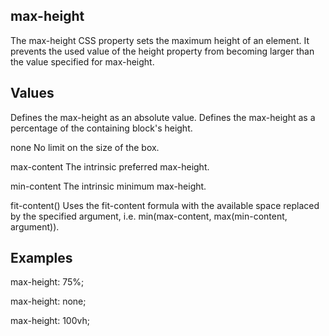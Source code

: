 ## max-height
The max-height CSS property sets the maximum height of an element. It prevents the used value of the height property from becoming larger than the value specified for max-height.

## Values

<length>
Defines the max-height as an absolute value.

<percentage>
Defines the max-height as a percentage of the containing block's height.

none
No limit on the size of the box.

max-content
The intrinsic preferred max-height.

min-content
The intrinsic minimum max-height.

fit-content(<length-percentage>)
Uses the fit-content formula with the available space replaced by the specified argument, i.e. min(max-content, max(min-content, argument)).

## Examples

max-height: 75%;

max-height: none;

max-height: 100vh;
